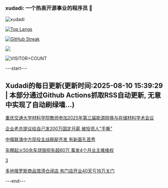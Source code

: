 ### xudadi: 一个热衷开源事业的程序员 👋

![xudadi](https://github-readme-stats-git-masterorgs-github-readme-stats-team.vercel.app/api?username=xudadi)

[![Top Langs](https://github-readme-stats.vercel.app/api/top-langs/?username=xudadi)](https://github.com/anuraghazra/github-readme-stats)

[![GitHub Streak](https://streak-stats.demolab.com?user=xudadi&locale=zh_Hans)](https://git.io/streak-stats)

![](https://raw.githubusercontent.com/xudadi/xudadi/main/assets/github-contribution-grid-snake.svg)

![VISITOR+COUNT](https://komarev.com/ghpvc/?username=xudadi&label=VISITOR+COUNT)


---start---

## Xudadi的每日更新(更新时间:2025-08-10 15:39:29 | 本部分通过Github Actions抓取RSS自动更新, 无意中实现了自动刷绿墙...)

[重庆交通大学材料学院教师参加2025年第三届能源转换与存储材料学术会议](https://www.gongkaoleida.com/article/2558552)

[企业老总提议给自己发200万固定月薪 被投资人"手撕"](https://m.163.com/news/article/K6I4MTNQ0512B07B.html)

[中俄联演中方现役主战舰艇齐发 有新面孔首秀](https://m.163.com/news/article/K6HKD6BP053469LG.html)

[车棚起火50余车烧毁损失超60万 事发4个月业主难维权](https://m.163.com/news/article/K6I330VJ05561G0D.html)

[3](https://m.163.com/touch/news/sub/domestic)

[多地俄罗斯商品馆清仓闭店 有门店开业40天亏16万关门](https://m.163.com/news/article/K6I2RBTV05345ARG.html)

---end---
